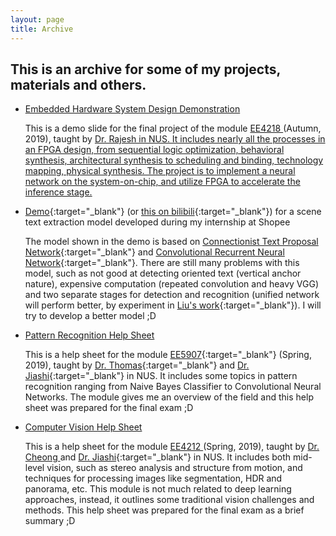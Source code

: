 ```yaml
---
layout: page
title: Archive
---
```


This is an archive for some of my projects, materials and others.
---

- <a href="../assets/pdf/EE4218Demo.pdf" target="_blank"> Embedded Hardware System Design Demonstration </a> 

    This is a demo slide for the final project of the module <a href="https://nusmods.com/modules/EE4218/embedded-hardware-system-design" target="_blank"> EE4218 </a> (Autumn, 2019), taught by <a href="https://www.ece.nus.edu.sg/stfpage/raje/" target="_blank"> Dr. Rajesh in NUS. It includes nearly all the processes in an FPGA design, from sequential logic optimization, behavioral synthesis, architectural synthesis to scheduling and binding, technology mapping, physical synthesis. The project is to implement a neural network on the system-on-chip, and utilize FPGA to accelerate the inference stage.


- [Demo](https://www.youtube.com/watch?v=do7jV_T61yg){:target="_blank"} (or [this on bilibili](https://www.bilibili.com/video/av56362371){:target="_blank"}) for a scene text extraction model developed during my internship at Shopee

    The model shown in the demo is based on [Connectionist Text Proposal Network](https://arxiv.org/pdf/1609.03605.pdf){:target="_blank"} and [Convolutional Recurrent Neural Network](https://arxiv.org/pdf/1507.05717.pdf){:target="_blank"}. There are still many problems with this model, such as not good at detecting oriented text (vertical anchor nature), expensive computation (repeated convolution and heavy VGG) and two separate stages for detection and recognition (unified network will perform better, by experiment in [Liu's work](https://arxiv.org/pdf/1801.01671.pdf){:target="_blank"}). I will try to develop a better model ;D
    <!-- <iframe width="560" height="315" src="https://www.youtube.com/embed/do7jV_T61yg" frameborder="40" allow="accelerometer; autoplay; encrypted-media; gyroscope; picture-in-picture" allowfullscreen></iframe> -->


- <a href="../assets/pdf/EE5907HelpSheet.pdf" target="_blank"> Pattern Recognition Help Sheet </a> 

    This is a help sheet for the module [EE5907](https://nusmods.com/modules/EE5907/pattern-recognition){:target="_blank"} (Spring, 2019), taught by [Dr. Thomas](https://sites.google.com/view/yeolab/thomas){:target="_blank"} and [Dr. Jiashi](https://sites.google.com/site/jshfeng/){:target="_blank"} in NUS. It includes some topics in pattern recognition ranging from Naive Bayes Classifier to Convolutional Neural Networks. The module gives me an overview of the field and this help sheet was prepared for the final exam ;D


- <a href="../assets/pdf/EE4212HelpSheet.pdf" target="_blank"> Computer Vision Help Sheet </a> 

    This is a help sheet for the module <a href="https://nusmods.com/modules/EE4212/computer-vision" target="_blank"> EE4212 </a> (Spring, 2019), taught by <a href="https://www.ece.nus.edu.sg/stfpage/eleclf/" target="_blank"> Dr. Cheong </a> and [Dr. Jiashi](https://sites.google.com/site/jshfeng/){:target="_blank"} in NUS. It includes both mid-level vision, such as stereo analysis and structure from motion, and techniques for processing images like segmentation, HDR and panorama, etc. This module is not much related to deep learning approaches, instead, it outlines some traditional vision challenges and methods. This help sheet was prepared for the final exam as a brief summary ;D




